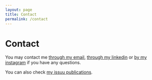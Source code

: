 ```yaml
---
layout: page
title: Contact
permalink: /contact
---
```


# Contact

You may contact me [through my email](mailto:milicapetrinjak@gmail.com), [through my linkedin](https://www.linkedin.com/in/milica-petrinjak-a9828a82/) or [by my instagram](https://www.instagram.com/mei_arch/) if you have any questions.

You can also check [my issuu publications](https://issuu.com/meilimilica).
